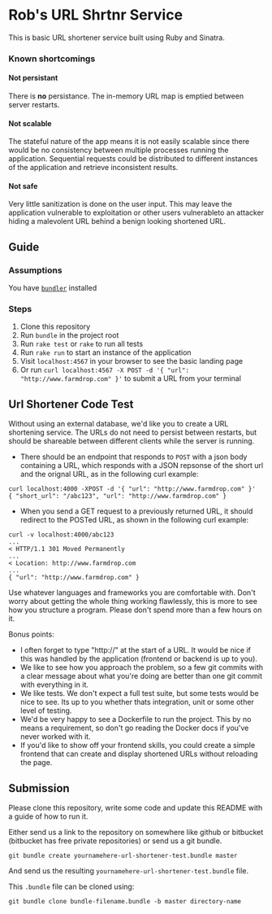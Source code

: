 # Rob's URL Shrtnr Service

This is basic URL shortener service built using Ruby and Sinatra.

### Known shortcomings

#### Not persistant
There is __no__ persistance. The in-memory URL map is emptied between server restarts. 

#### Not scalable
The stateful nature of the app means it is not easily scalable since there would be no consistency between multiple processes running the application. Sequential requests could be distributed to different instances of the application and retrieve inconsistent results. 

#### Not safe
Very little sanitization is done on the user input. This may leave the application vulnerable to exploitation or other users vulnerableto an attacker hiding a malevolent URL behind a benign looking shortened URL.

## Guide
### Assumptions
You have [`bundler`](https://bundler.io/) installed


### Steps
1. Clone this repository
2. Run `bundle` in the project root
3. Run `rake test` or `rake` to run all tests
4. Run `rake run` to start an instance of the application
5. Visit `localhost:4567` in your browser to see the basic landing page
6. Or run `curl localhost:4567 -X POST -d '{ "url": "http://www.farmdrop.com" }'` to submit a URL from your terminal

## Url Shortener Code Test

Without using an external database, we'd like you to create a URL shortening
service. The URLs do not need to persist between restarts, but should be
shareable between different clients while the server is running.

- There should be an endpoint that responds to `POST` with a json body
  containing a URL, which responds with a JSON repsonse of the short url and
  the orignal URL, as in the following curl example:

```
curl localhost:4000 -XPOST -d '{ "url": "http://www.farmdrop.com" }'
{ "short_url": "/abc123", "url": "http://www.farmdrop.com" }
```


- When you send a GET request to a previously returned URL, it should redirect
  to the POSTed URL, as shown in the following curl example:

```
curl -v localhost:4000/abc123
...
< HTTP/1.1 301 Moved Permanently
...
< Location: http://www.farmdrop.com
...
{ "url": "http://www.farmdrop.com" }
```

Use whatever languages and frameworks you are comfortable with. Don't worry
about getting the whole thing working flawlessly, this is more to see how you
structure a program. Please don't spend more than a few hours on it.

Bonus points:

- I often forget to type "http://" at the start of a URL. It would be nice if
  this was handled by the application (frontend or backend is up to you).
- We like to see how you approach the problem, so a few git commits with a
  clear message about what you're doing are better than one git commit with
  everything in it.
- We like tests. We don't expect a full test suite, but some tests would be
  nice to see. Its up to you whether thats integration, unit or some other
  level of testing.
- We'd be very happy to see a Dockerfile to run the project. This by no means a
  requirement, so don't go reading the Docker docs if you've never worked with
  it.
- If you'd like to show off your frontend skills, you could create a simple
  frontend that can create and display shortened URLs without reloading the
  page.

## Submission

Please clone this repository, write some code and update this README with a
guide of how to run it.

Either send us a link to the repository on somewhere like github or bitbucket
(bitbucket has free private repositories) or send us a git bundle.

    git bundle create yournamehere-url-shortener-test.bundle master

And send us the resulting `yournamehere-url-shortener-test.bundle` file.

This `.bundle` file can be cloned using:

    git bundle clone bundle-filename.bundle -b master directory-name
